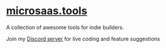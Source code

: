 # [microsaas.tools](https://microsaas.tools)
A collection of awesome tools for indie builders.

Join my [Discord server](https://discord.gg/J6E3ZW4SdH) for live coding and feature suggestions
